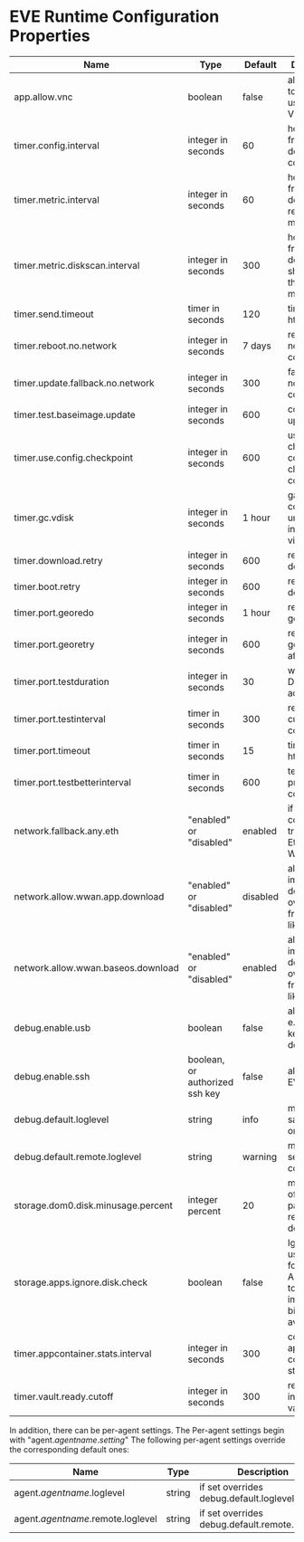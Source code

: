 # EVE Runtime Configuration Properties

| Name | Type | Default | Description |
| ---- | ---- | ------- | ----------- |
| app.allow.vnc | boolean | false | allow access to the app using the VNC tcp port |
| timer.config.interval | integer in seconds | 60 | how frequently device gets config |
| timer.metric.interval  | integer in seconds | 60 | how frequently device reports metrics |
| timer.metric.diskscan.interval  | integer in seconds | 300 | how frequently device should scan the disk for metrics |
| timer.send.timeout | timer in seconds | 120 | time for each http/send |
| timer.reboot.no.network | integer in seconds | 7 days | reboot after no cloud connectivity |
| timer.update.fallback.no.network | integer in seconds | 300 | fallback after no cloud connectivity |
| timer.test.baseimage.update | integer in seconds | 600 | commit to update |
| timer.use.config.checkpoint | integer in seconds | 600 | use checkpointed config if no cloud connectivity |
| timer.gc.vdisk | integer in seconds | 1 hour | garbage collect unused instance virtual disk |
| timer.download.retry | integer in seconds | 600 | retry a failed download |
| timer.boot.retry | integer in seconds | 600 | retry a failed domain boot |
| timer.port.georedo | integer in seconds | 1 hour | redo IP geolocation |
| timer.port.georetry | integer in seconds | 600 | retry geolocation after failure |
| timer.port.testduration | integer in seconds | 30 | wait for DHCP to give address |
| timer.port.testinterval | timer in seconds | 300 | retest the current port config |
| timer.port.timeout | timer in seconds | 15 | time for each http/send |
| timer.port.testbetterinterval | timer in seconds | 600 | test a higher prio port config |
| network.fallback.any.eth | "enabled" or "disabled" | enabled | if no connectivity try any Ethernet, WiFi, or LTE |
| network.allow.wwan.app.download | "enabled" or "disabled" | disabled | allow app image download over non-free ports like LTE |
| network.allow.wwan.baseos.download | "enabled" or "disabled" | enabled | allow baseos image download over non-free ports like LTE |
| debug.enable.usb | boolean | false | allow USB e.g. keyboards on device |
| debug.enable.ssh | boolean, or authorized ssh key | false | allow ssh to EVE |
| debug.default.loglevel | string | info | min level saved in files on device |
| debug.default.remote.loglevel | string | warning | min level sent to controller |
| storage.dom0.disk.minusage.percent | integer percent | 20 | min. percent of persist partition reserved for dom0 |
| storage.apps.ignore.disk.check | boolean | false | Ignore disk usage check for Apps. Allows apps to create images bigger than available disk|
| timer.appcontainer.stats.interval | integer in seconds | 300 | collect application container stats |
| timer.vault.ready.cutoff | integer in seconds | 300 | reboot after inaccessible vault |


In addition, there can be per-agent settings.
The Per-agent settings begin with "agent.*agentname*.*setting*"
The following per-agent settings override the corresponding default ones:

| Name | Type | Description |
| ---- | ---- | ----------- |
| agent.*agentname*.loglevel | string | if set overrides debug.default.loglevel | (Legacy setting debug.*agentname*.loglevel still supported)
| agent.*agentname*.remote.loglevel | string | if set overrides debug.default.remote.loglevel | (Legacy setting debug.*agentname*.remote.loglevel)
